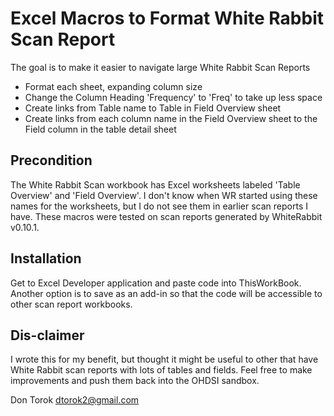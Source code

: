 # Excel Macros to Format White Rabbit Scan Report #
The goal is to make it easier to navigate large White Rabbit Scan Reports

- Format each sheet, expanding column size
- Change the Column Heading 'Frequency' to 'Freq' to take up less space
- Create links from Table name to Table in Field Overview sheet
- Create links from each column name in the Field Overview sheet to the Field column in the table detail sheet

## Precondition ##
The White Rabbit Scan workbook has Excel worksheets labeled 'Table Overview' and 'Field Overview'.  I don't know when WR started using these names for the worksheets, but I do not see them in earlier scan reports I have.  These macros were tested on scan reports generated by WhiteRabbit v0.10.1.

## Installation ##
Get to Excel Developer application and paste code into ThisWorkBook.  Another option is to save as an add-in so that the code will be accessible to other scan report workbooks.

## Dis-claimer ##
I wrote this for my benefit, but thought it might be useful to other that have White Rabbit scan reports with lots of tables and fields.  Feel free to make improvements and push them back into the OHDSI sandbox.

Don Torok dtorok2@gmail.com

